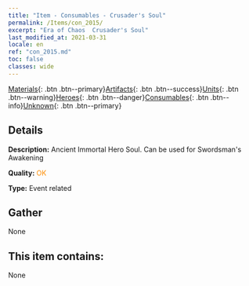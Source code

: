 ```yaml
---
title: "Item - Consumables - Crusader's Soul"
permalink: /Items/con_2015/
excerpt: "Era of Chaos  Crusader's Soul"
last_modified_at: 2021-03-31
locale: en
ref: "con_2015.md"
toc: false
classes: wide
---
```

 [Materials](/Items/){: .btn .btn--primary}[Artifacts](/Items/Artifacts/){: .btn .btn--success}[Units](/Items/Units/){: .btn .btn--warning}[Heroes](/Items/Heroes/){: .btn .btn--danger}[Consumables](/Items/Consumables/){: .btn .btn--info}[Unknown](/Items/Unknown/){: .btn .btn--primary}

## Details
 **Description:** Ancient Immortal Hero Soul. Can be used for Swordsman's Awakening

 **Quality:** <span style="color: #FF8C00">OK</span>

 **Type:** Event related

## Gather

  None

## This item contains:

  None

